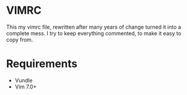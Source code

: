 # VIMRC

This my vimrc file, rewritten after many years of change turned it into
a complete mess. I try to keep everything commented, to make it easy to copy
from.

# Requirements

* Vundle
* Vim 7.0+
